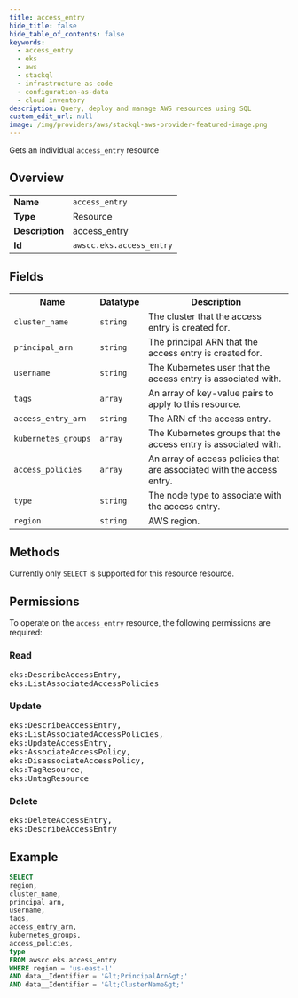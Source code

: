 ```yaml
---
title: access_entry
hide_title: false
hide_table_of_contents: false
keywords:
  - access_entry
  - eks
  - aws
  - stackql
  - infrastructure-as-code
  - configuration-as-data
  - cloud inventory
description: Query, deploy and manage AWS resources using SQL
custom_edit_url: null
image: /img/providers/aws/stackql-aws-provider-featured-image.png
---
```

Gets an individual <code>access_entry</code> resource

## Overview
<table><tbody>
<tr><td><b>Name</b></td><td><code>access_entry</code></td></tr>
<tr><td><b>Type</b></td><td>Resource</td></tr>
<tr><td><b>Description</b></td><td>access_entry</td></tr>
<tr><td><b>Id</b></td><td><code>awscc.eks.access_entry</code></td></tr>
</tbody></table>

## Fields
<table><tbody>
<tr><th>Name</th><th>Datatype</th><th>Description</th></tr>
<tr><td><code>cluster_name</code></td><td><code>string</code></td><td>The cluster that the access entry is created for.</td></tr>
<tr><td><code>principal_arn</code></td><td><code>string</code></td><td>The principal ARN that the access entry is created for.</td></tr>
<tr><td><code>username</code></td><td><code>string</code></td><td>The Kubernetes user that the access entry is associated with.</td></tr>
<tr><td><code>tags</code></td><td><code>array</code></td><td>An array of key-value pairs to apply to this resource.</td></tr>
<tr><td><code>access_entry_arn</code></td><td><code>string</code></td><td>The ARN of the access entry.</td></tr>
<tr><td><code>kubernetes_groups</code></td><td><code>array</code></td><td>The Kubernetes groups that the access entry is associated with.</td></tr>
<tr><td><code>access_policies</code></td><td><code>array</code></td><td>An array of access policies that are associated with the access entry.</td></tr>
<tr><td><code>type</code></td><td><code>string</code></td><td>The node type to associate with the access entry.</td></tr>
<tr><td><code>region</code></td><td><code>string</code></td><td>AWS region.</td></tr>

</tbody></table>

## Methods
Currently only <code>SELECT</code> is supported for this resource resource.

## Permissions

To operate on the <code>access_entry</code> resource, the following permissions are required:

### Read
<pre>
eks:DescribeAccessEntry,
eks:ListAssociatedAccessPolicies</pre>

### Update
<pre>
eks:DescribeAccessEntry,
eks:ListAssociatedAccessPolicies,
eks:UpdateAccessEntry,
eks:AssociateAccessPolicy,
eks:DisassociateAccessPolicy,
eks:TagResource,
eks:UntagResource</pre>

### Delete
<pre>
eks:DeleteAccessEntry,
eks:DescribeAccessEntry</pre>


## Example
```sql
SELECT
region,
cluster_name,
principal_arn,
username,
tags,
access_entry_arn,
kubernetes_groups,
access_policies,
type
FROM awscc.eks.access_entry
WHERE region = 'us-east-1'
AND data__Identifier = '&lt;PrincipalArn&gt;'
AND data__Identifier = '&lt;ClusterName&gt;'
```
